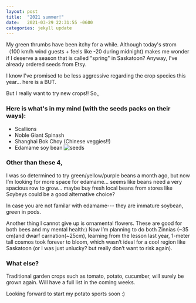 ```yaml
---
layout: post
title:  "2021 summer!"
date:   2021-03-29 22:31:55 -0600
categories: jekyll update
---
```


My green thrumbs have been itchy for a while. Although today's strom （100 km/h wind guests + feels like -20 during midnight) makes me wonder if I deserve a season that is called "spring" in Saskatoon? Anyway, I've already ordered seeds from Etsy. 

I know I've promised to be less aggressive regarding the crop species this year... here is a BUT. 

But I really want to try new crops!! So,,

### Here is what's in my mind (with the seeds packs on their ways):

* Scallions
* Noble Giant Spinash
* Shanghai Bok Choy (Chinese veggies!!)
* Edamame soy bean 
![seeds](https://user-images.githubusercontent.com/79727789/115077288-041cc780-9ebb-11eb-9e5b-9438f84e3c3d.jpeg)

### Other than these 4,

I was so determined to try green/yellow/purple beans a month ago, but now I’m looking for more space for edamame… seems like beans need a very spacious row to grow… maybe buy fresh local beans from stores like Soybeys could be a good alternative choice?

In case you are not familar with edamame--- they are immature soybean, green in pods.

Another thing I cannot give up is ornamental flowers. These are good for both bees and my mental health:) Now I’m planning to do both Zinnias (~35 cm)and dwarf carnation(~25cm), learning from the lesson last year, 1-meter tall cosmos took forever to bloom, which wasn’t ideal for a cool region like Saskatoon (or I was just unlucky? but really don’t want to risk again).

### What else? 
Traditional garden crops such as tomato, potato, cucumber, will surely be grown again. Will have a full list in the coming weeks. 

Looking forward to start my potato sports soon :)
